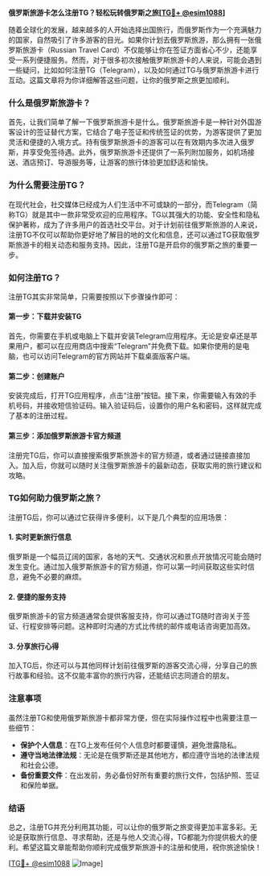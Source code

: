 **俄罗斯旅游卡怎么注册TG？轻松玩转俄罗斯之旅[[TG💪+ @esim1088](https://t.me/s/esim1088)]**

随着全球化的发展，越来越多的人开始选择出国旅行，而俄罗斯作为一个充满魅力的国家，自然吸引了许多游客的目光。如果你计划去俄罗斯旅游，那么拥有一张俄罗斯旅游卡（Russian Travel Card）不仅能够让你在签证方面省心不少，还能享受一系列便捷服务。然而，对于很多初次接触俄罗斯旅游卡的人来说，可能会遇到一些疑问，比如如何注册TG（Telegram），以及如何通过TG与俄罗斯旅游卡进行互动。这篇文章将为你详细解答这些问题，让你的俄罗斯之旅更加顺利。

### 什么是俄罗斯旅游卡？

首先，让我们简单了解一下俄罗斯旅游卡是什么。俄罗斯旅游卡是一种针对外国游客设计的签证替代方案，它结合了电子签证和传统签证的优势，为游客提供了更加灵活和便捷的入境方式。持有俄罗斯旅游卡的游客可以在有效期内多次进入俄罗斯，并享受免签待遇。此外，俄罗斯旅游卡还提供了一系列附加服务，如机场接送、酒店预订、导游服务等，让游客的旅行体验更加舒适和愉快。

### 为什么需要注册TG？

在现代社会，社交媒体已经成为人们生活中不可或缺的一部分，而Telegram（简称TG）就是其中一款非常受欢迎的应用程序。TG以其强大的功能、安全性和隐私保护著称，成为了许多用户的首选社交平台。对于计划前往俄罗斯旅游的人来说，注册TG不仅可以帮助你更好地了解目的地的文化和信息，还可以通过TG获取俄罗斯旅游卡的相关动态和服务支持。因此，注册TG是开启你的俄罗斯之旅的重要一步。

### 如何注册TG？

注册TG其实非常简单，只需要按照以下步骤操作即可：

#### 第一步：下载并安装TG

首先，你需要在手机或电脑上下载并安装Telegram应用程序。无论是安卓还是苹果用户，都可以在应用商店中搜索“Telegram”并免费下载。如果你使用的是电脑，也可以访问Telegram的官方网站并下载桌面版客户端。

#### 第二步：创建账户

安装完成后，打开TG应用程序，点击“注册”按钮。接下来，你需要输入有效的手机号码，并接收短信验证码。输入验证码后，设置你的用户名和密码，这样就完成了基本的注册过程。

#### 第三步：添加俄罗斯旅游卡官方频道

注册完TG后，你可以直接搜索俄罗斯旅游卡的官方频道，或者通过链接直接加入。加入后，你就可以随时关注俄罗斯旅游卡的最新动态，获取实用的旅行建议和攻略。

### TG如何助力俄罗斯之旅？

注册TG后，你可以通过它获得许多便利，以下是几个典型的应用场景：

#### 1. 实时更新旅行信息

俄罗斯是一个幅员辽阔的国家，各地的天气、交通状况和景点开放情况可能会随时发生变化。通过加入俄罗斯旅游卡的官方频道，你可以第一时间获取这些实时信息，避免不必要的麻烦。

#### 2. 便捷的服务支持

俄罗斯旅游卡的官方频道通常会提供客服支持，你可以通过TG随时咨询关于签证、行程安排等问题。这种即时沟通的方式比传统的邮件或电话咨询更加高效。

#### 3. 分享旅行心得

加入TG后，你还可以与其他同样计划前往俄罗斯的游客交流心得，分享自己的旅行故事和经验。这不仅能丰富你的旅行内容，还能结识志同道合的朋友。

### 注意事项

虽然注册TG和使用俄罗斯旅游卡都非常方便，但在实际操作过程中也需要注意一些细节：

- **保护个人信息**：在TG上发布任何个人信息时都要谨慎，避免泄露隐私。
- **遵守当地法律法规**：无论是在俄罗斯还是其他地方，都应遵守当地的法律法规和社会公德。
- **备份重要文件**：在出发前，务必备份好所有重要的旅行文件，包括护照、签证和保险单据。

### 结语

总之，注册TG并充分利用其功能，可以让你的俄罗斯之旅变得更加丰富多彩。无论是获取旅行信息、寻求帮助，还是与他人交流心得，TG都能为你提供极大的便利。希望这篇文章能帮助你顺利完成俄罗斯旅游卡的注册和使用，祝你旅途愉快！

[[TG💪+ @esim1088](https://t.me/s/esim1088) ![Image](https://i.postimg.cc/4NQfJmqS/Snipaste-2025-05-13-00-14-12.png)]